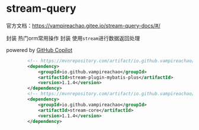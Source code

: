 # stream-query

官方文档：https://vampireachao.gitee.io/stream-query-docs/#/

封装 热门orm常用操作
封装 使用`stream`进行数据返回处理



powered by [GitHub Copilot](https://copilot.github.com/)

```xml
        <!-- https://mvnrepository.com/artifact/io.github.vampireachao/stream-plugin-mybatis-plus -->
        <dependency>
            <groupId>io.github.vampireachao</groupId>
            <artifactId>stream-plugin-mybatis-plus</artifactId>
            <version>1.1.4</version>
        </dependency>
        <!-- https://mvnrepository.com/artifact/io.github.vampireachao/stream-core -->
        <dependency>
            <groupId>io.github.vampireachao</groupId>
            <artifactId>stream-core</artifactId>
            <version>1.1.4</version>
        </dependency>
```
